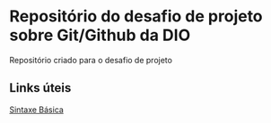 # Repositório do desafio de projeto sobre Git/Github da DIO
Repositório criado para o desafio de projeto

## Links úteis
[Sintaxe Básica](https://www.markdownguide.org/basic-syntax/)
